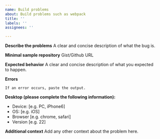 ```yaml
---
name: Build problems
about: Build problems such as webpack
title: ''
labels: ''
assignees: ''

---
```


**Describe the problems**
A clear and concise description of what the bug is.

**Minimal sample repository**
Gist/Github URL

**Expected behavior**
A clear and concise description of what you expected to happen.

**Errors**
```
If an error occurs, paste the output.
```

**Desktop (please complete the following information):**
 - Device: [e.g. PC, iPhone6]
 - OS: [e.g. iOS]
 - Browser [e.g. chrome, safari]
 - Version [e.g. 22]

**Additional context**
Add any other context about the problem here.
